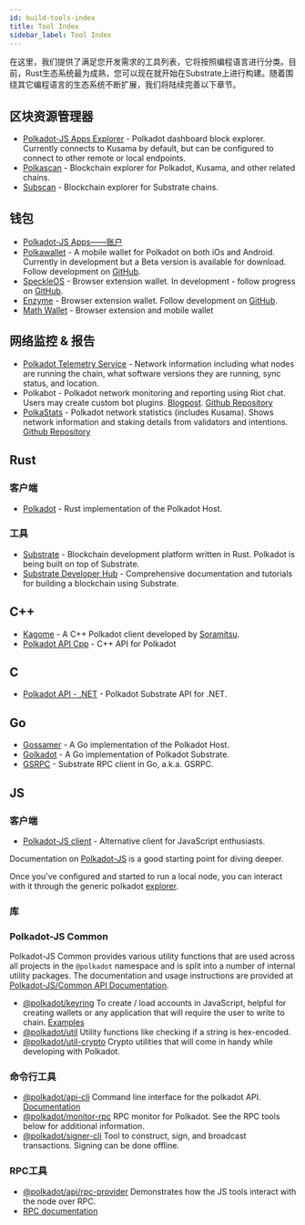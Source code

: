 ```yaml
---
id: build-tools-index
title: Tool Index
sidebar_label: Tool Index
---
```


在这里，我们提供了满足您开发需求的工具列表，它将按照编程语言进行分类。目前，Rust生态系统最为成熟，您可以现在就开始在Substrate上进行构建。随着围绕其它编程语言的生态系统不断扩展，我们将陆续完善以下章节。

## 区块资源管理器

- [Polkadot-JS Apps Explorer](https://polkadot.js.org/apps/#/explorer) - Polkadot dashboard block explorer. Currently connects to Kusama by default, but can be configured to connect to other remote or local endpoints.
- [Polkascan](https://polkascan.io/) - Blockchain explorer for Polkadot, Kusama, and other related chains.
- [Subscan](https://subscan.io) - Blockchain explorer for Substrate chains.

## 钱包

- [Polkadot-JS Apps——账户](https://polkadot.js.org/apps/#/accounts)
- [Polkawallet](https://polkawallet.io/) - A mobile wallet for Polkadot on both iOs and Android. Currently in development but a Beta version is available for download. Follow development on [GitHub](https://github.com/polkawallet-io/polkawallet-RN).
- [SpeckleOS](https://www.speckleos.io/) - Browser extension wallet. In development - follow progress on [GitHub](https://github.com/SpeckleOS/speckle-browser-extension).
- [Enzyme](http://blockxlabs.com/) - Browser extension wallet. Follow development on [GitHub](https://github.com/blockxlabs/enzyme/).
- [Math Wallet](https://www.mathwallet.org) - Browser extension and mobile wallet

## 网络监控 & 报告

- [Polkadot Telemetry Service](https://telemetry.polkadot.io/) - Network information including what nodes are running the chain, what software versions they are running, sync status, and location.
- Polkabot - Polkadot network monitoring and reporting using Riot chat. Users may create custom bot plugins. [Blogpost](https://medium.com/polkadot-network/polkabot-a3dba18c20c8). [Github Repository](https://gitlab.com/Polkabot/polkabot)
- [PolkaStats](https://polkastats.io/) - Polkadot network statistics (includes Kusama). Shows network information and staking details from validators and intentions. [Github Repository](https://github.com/Colm3na/polkastats-v2/)

## Rust

### 客户端

- [Polkadot](https://github.com/paritytech/polkadot) - Rust implementation of the Polkadot Host.

### 工具

- [Substrate](https://github.com/paritytech/substrate) - Blockchain development platform written in Rust. Polkadot is being built on top of Substrate.
- [Substrate Developer Hub](https://substrate.dev/docs/en/) - Comprehensive documentation and tutorials for building a blockchain using Substrate.

## C++

- [Kagome](https://github.com/soramitsu/kagome) - A C++ Polkadot client developed by [Soramitsu](https://github.com/soramitsu).
- [Polkadot API Cpp](https://github.com/usetech-llc/polkadot_api_cpp) - С++ API for Polkadot

## C

- [Polkadot API - .NET](https://github.com/usetech-llc/polkadot_api_dotnet) - Polkadot Substrate API for .NET.

## Go

- [Gossamer](https://github.com/ChainSafe/gossamer) - A Go implementation of the Polkadot Host.
- [Golkadot](https://github.com/opennetsys/golkadot) - A Go implementation of Polkadot Substrate.
- [GSRPC](https://github.com/centrifuge/go-substrate-rpc-client/) - Substrate RPC client in Go, a.k.a. GSRPC.

## JS

### 客户端

- [Polkadot-JS client](https://github.com/polkadot-js/client) - Alternative client for JavaScript enthusiasts.

Documentation on [Polkadot-JS](https://polkadot.js.org) is a good starting point for diving deeper.

Once you've configured and started to run a local node, you can interact with it through the generic polkadot [explorer](https://polkadot.js.org/apps/#/explorer).

### 库

### Polkadot-JS Common

Polkadot-JS Common provides various utility functions that are used across all projects in the `@polkadot` namespace and is split into a number of internal utility packages. The documentation and usage instructions are provided at [Polkadot-JS/Common API Documentation](https://polkadot.js.org/common/).

- [@polkadot/keyring](https://polkadot.js.org/common/keyring/) To create / load accounts in JavaScript, helpful for creating wallets or any application that will require the user to write to chain. [Examples](https://polkadot.js.org/common/examples/keyring/)
- [@polkadot/util](https://polkadot.js.org/common/util/) Utility functions like checking if a string is hex-encoded.
- [@polkadot/util-crypto](https://polkadot.js.org/common/util-crypto/) Crypto utilities that will come in handy while developing with Polkadot.

### 命令行工具

- [@polkadot/api-cli](https://github.com/polkadot-js/tools/tree/master/packages/api-cli) Command line interface for the polkadot API. [Documentation](https://polkadot.js.org/api/api/)
- [@polkadot/monitor-rpc](https://github.com/polkadot-js/tools/tree/master/packages/monitor-rpc) RPC monitor for Polkadot. See the RPC tools below for additional information.
- [@polkadot/signer-cli](https://github.com/polkadot-js/tools/tree/master/packages/signer-cli) Tool to construct, sign, and broadcast transactions. Signing can be done offline.

### RPC工具

- [@polkadot/api/rpc-provider](https://github.com/polkadot-js/api/tree/master/packages/rpc-provider) Demonstrates how the JS tools interact with the node over RPC.
- [RPC documentation](https://polkadot.js.org/api/substrate/rpc.html)
